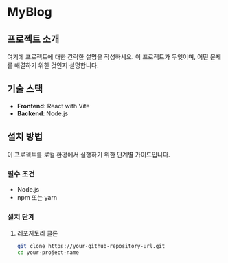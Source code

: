 # MyBlog

## 프로젝트 소개
여기에 프로젝트에 대한 간략한 설명을 작성하세요. 이 프로젝트가 무엇이며, 어떤 문제를 해결하기 위한 것인지 설명합니다.

## 기술 스택
- **Frontend**: React with Vite
- **Backend**: Node.js

## 설치 방법

이 프로젝트를 로컬 환경에서 실행하기 위한 단계별 가이드입니다.

### 필수 조건
- Node.js
- npm 또는 yarn

### 설치 단계
1. 레포지토리 클론
   ```bash
   git clone https://your-github-repository-url.git
   cd your-project-name